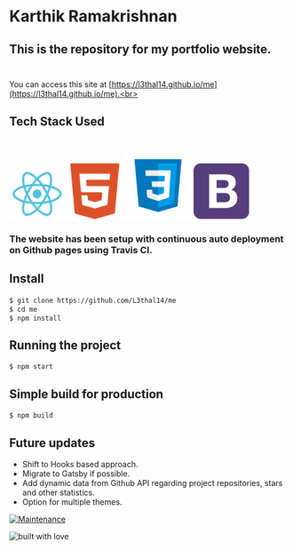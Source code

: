 # Karthik Ramakrishnan
## This is the repository for my portfolio website.<br></br>

You can access this site at [https://l3thal14.github.io/me](https://l3thal14.github.io/me).<br></br>

## Tech Stack Used <br></br>
<img src="https://github.com/L3thal14/me/blob/master/src/assets/img/projects/react.svg" width=100 /> <img src="https://github.com/L3thal14/me/blob/master/src/assets/img/projects/html5.svg" width=100/> 
 <img src="https://github.com/L3thal14/me/blob/master/src/assets/img/projects/css.svg" width=120 /> <img src="https://github.com/L3thal14/me/blob/master/src/assets/img/projects/bootstrap-4.svg" width=100 />
 
 ### The website has been setup with continuous auto deployment on Github pages using Travis CI.
 
 ## Install

    $ git clone https://github.com/L3thal14/me
    $ cd me
    $ npm install

## Running the project

    $ npm start

## Simple build for production

    $ npm build
    
## Future updates
  - Shift to Hooks based approach.
  - Migrate to Gatsby if possible.
  - Add dynamic data from Github API regarding project repositories, stars and other statistics.
  - Option for multiple themes.
  
  
[![Maintenance](https://img.shields.io/maintenance/yes/2020?color=green&logo=github)](https://github.com/L3thal14)

![built with love](https://forthebadge.com/images/badges/built-with-love.svg)

